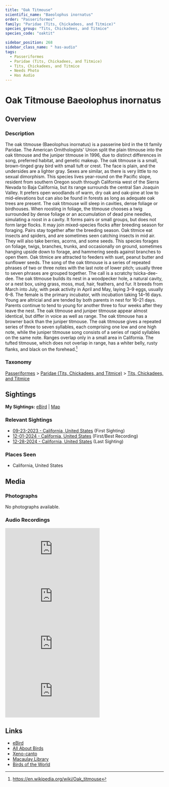 ```yaml
---
title: "Oak Titmouse"
scientific_name: "Baeolophus inornatus"
order: "Passeriformes"
family: "Paridae (Tits, Chickadees, and Titmice)"
species_group: "Tits, Chickadees, and Titmice"
species_code: "oaktit"

sidebar_position: 268
sidebar_class_name: " has-audio"
tags: 
  - Passeriformes
  - Paridae (Tits, Chickadees, and Titmice)
  - Tits, Chickadees, and Titmice
  - Needs Photo
  - Has Audio
---
```


# Oak Titmouse <span className='sci_name'>Baeolophus inornatus</span>

## Overview

### Description
The oak titmouse (Baeolophus inornatus) is a passerine bird in the tit family Paridae. The American Ornithologists' Union split the plain titmouse into the oak titmouse and the juniper titmouse in 1996, due to distinct differences in song, preferred habitat, and genetic makeup.
The oak titmouse is a small, brown-tinged gray bird with small tuft or crest. The face is plain, and the undersides are a lighter gray. Sexes are similar, as there is very little to no sexual dimorphism.
This species lives year-round on the Pacific slope, resident from southern Oregon south through California west of the Sierra Nevada to Baja California, but its range surrounds the central San Joaquin Valley. It prefers open woodlands of warm, dry oak and oak-pine at low to mid-elevations but can also be found in forests as long as adequate oak trees are present.
The oak titmouse will sleep in cavities, dense foliage or birdhouses. When roosting in foliage, the titmouse chooses a twig surrounded by dense foliage or an accumulation of dead pine needles, simulating a roost in a cavity. It forms pairs or small groups, but does not form large flocks. It may join mixed-species flocks after breeding season for foraging. Pairs stay together after the breeding season.
Oak titmice eat insects and spiders, and are sometimes seen catching insects in mid air. They will also take berries, acorns, and some seeds. This species forages on foliage, twigs, branches, trunks, and occasionally on ground, sometimes hanging upside down to forage, and hammering seeds against branches to open them. Oak titmice are attracted to feeders with suet, peanut butter and sunflower seeds.
The song of the oak titmouse is a series of repeated phrases of two or three notes with the last note of lower pitch; usually three to seven phrases are grouped together. The call is a scratchy tsicka-dee-dee.
The oak titmouse builds its nest in a woodpecker hole, a natural cavity, or a nest box, using grass, moss, mud, hair, feathers, and fur. It breeds from March into July, with peak activity in April and May, laying 3–9 eggs, usually 6–8. The female is the primary incubator, with incubation taking 14–16 days. Young are altricial and are tended by both parents in nest for 16–21 days. Parents continue to tend to young for another three to four weeks after they leave the nest.
The oak titmouse and juniper titmouse appear almost identical, but differ in voice as well as range. The oak titmouse has a browner back than the juniper titmouse. The oak titmouse gives a repeated series of three to seven syllables, each comprising one low and one high note, while the juniper titmouse song consists of a series of rapid syllables on the same note. Ranges overlap only in a small area in California. The tufted titmouse, which does not overlap in range, has a whiter belly, rusty flanks, and black on the forehead.[^1]

[^1]: https://en.wikipedia.org/wiki/Oak_titmouse

### Taxonomy
[Passeriformes](/tags/passeriformes) > [Paridae (Tits, Chickadees, and Titmice)](/tags/paridae-tits-chickadees-and-titmice) > [Tits, Chickadees, and Titmice](/tags/tits-chickadees-and-titmice)


## Sightings

**My Sightings:** [eBird](https://ebird.org/lifelist?r=world&time=life&spp=oaktit) | [Map](/map?species_code=oaktit)

### Relevant Sightings

* [09-23-2023 - California, United States](https://ebird.org/checklist/S150584251) (First Sighting)
* [12-01-2024 - California, United States](https://ebird.org/checklist/S204217558) (First/Best Recording)
* [12-28-2024 - California, United States](https://ebird.org/checklist/S206912314) (Last Sighting)

### Places Seen

* California, United States



## Media
### Photographs
No photographs available.

### Audio Recordings
<iframe className="audio_iframe" src="https://macaulaylibrary.org/asset/626995518/embed" frameBorder="0" allowFullScreen></iframe>
<iframe className="audio_iframe" src="https://macaulaylibrary.org/asset/626995519/embed" frameBorder="0" allowFullScreen></iframe>
<iframe className="audio_iframe" src="https://macaulaylibrary.org/asset/627219401/embed" frameBorder="0" allowFullScreen></iframe>
<iframe className="audio_iframe" src="https://macaulaylibrary.org/asset/627219402/embed" frameBorder="0" allowFullScreen></iframe>

## Links
* [eBird](https://ebird.org/species/oaktit) 
* [All About Birds](https://www.allaboutbirds.org/guide/oaktit) 
* [Xeno-canto](https://www.xeno-canto.org/species/baeolophus-inornatus) 
* [Macaulay Library](https://search.macaulaylibrary.org/catalog?taxonCode=oaktit&sort=rating_rank_desc)
* [Birds of the World](https://birdsoftheworld.org/bow/species/oaktit)
